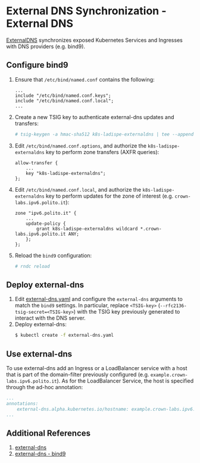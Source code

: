 # External DNS Synchronization - External DNS

[ExternalDNS](https://github.com/kubernetes-sigs/external-dns) synchronizes exposed Kubernetes Services and Ingresses with DNS providers (e.g. bind9).

## Configure bind9

1. Ensure that `/etc/bind/named.conf` contains the following:
    ```
    ...
    include "/etc/bind/named.conf.keys";
    include "/etc/bind/named.conf.local";
    ...
    ```
2. Create a new TSIG key to authenticate external-dns updates and transfers:
    ```sh
    # tsig-keygen -a hmac-sha512 k8s-ladispe-externaldns | tee --append /etc/bind/named.conf.keys
    ```
3. Edit `/etc/bind/named.conf.options`, and authorize the `k8s-ladispe-externaldns` key to perform zone transfers (AXFR queries):
    ```
    allow-transfer {
        ...
        key "k8s-ladispe-externaldns";
    };

    ```
4. Edit `/etc/bind/named.conf.local`, and authorize the `k8s-ladispe-externaldns` key to perform updates for the zone of interest (e.g. `crown-labs.ipv6.polito.it`):
    ```
    zone "ipv6.polito.it" {
        ...
        update-policy {
            grant k8s-ladispe-externaldns wildcard *.crown-labs.ipv6.polito.it ANY;
        };
    };
    ```
5. Reload the `bind9` configuration:
    ```sh
    # rndc reload
    ```

## Deploy external-dns

1. Edit [external-dns.yaml](external-dns.yaml) and configure the `external-dns` arguments to match the `bind9` settings.
   In particular, replace `<TSIG-key>` (`--rfc2136-tsig-secret=<TSIG-key>`) with the TSIG key previously generated to interact with the DNS server.
2. Deploy external-dns:
    ```sh
    $ kubectl create -f external-dns.yaml
    ```

## Use external-dns

To use external-dns add an Ingress or a LoadBalancer service with a host that is part of the domain-filter previously configured (e.g. `example.crown-labs.ipv6.polito.it`).
As for the LoadBalancer Service, the host is specified through the ad-hoc annotation:
```yaml
...
annotations:
    external-dns.alpha.kubernetes.io/hostname: example.crown-labs.ipv6.polito.it
...
```

## Additional References
1. [external-dns](https://github.com/kubernetes-sigs/external-dns)
2. [external-dns - bind9](https://github.com/kubernetes-sigs/external-dns/blob/master/docs/tutorials/rfc2136.md)
